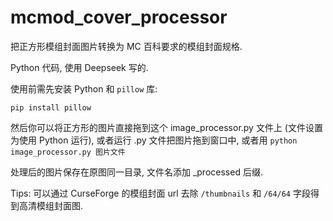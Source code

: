 # mcmod_cover_processor

把正方形模组封面图片转换为 MC 百科要求的模组封面规格.

Python 代码, 使用 Deepseek 写的.

使用前需先安装 Python 和 ````pillow```` 库:

````pip install pillow````

然后你可以将正方形的图片直接拖到这个 image_processor.py 文件上 (文件设置为使用 Python 运行), 或者运行 .py 文件把图片拖到窗口中, 或者用 ````python image_processor.py 图片文件````

处理后的图片保存在原图同一目录, 文件名添加 _processed 后缀.

Tips: 可以通过 CurseForge 的模组封面 url 去除 ````/thumbnails```` 和 ````/64/64```` 字段得到高清模组封面图.
